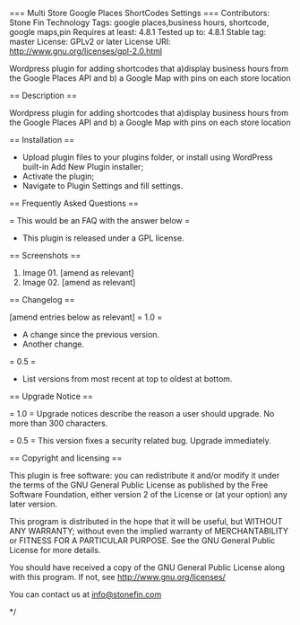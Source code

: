 === Multi Store Google Places ShortCodes Settings ===
Contributors: Stone Fin Technology
Tags: google places,business hours, shortcode, google maps,pin
Requires at least: 4.8.1
Tested up to: 4.8.1
Stable tag: master
License: GPLv2 or later
License URI: http://www.gnu.org/licenses/gpl-2.0.html

Wordpress plugin for adding shortcodes that a)display business hours from the Google Places API and b) a Google Map with pins on each store location

== Description ==

Wordpress plugin for adding shortcodes that a)display business hours from the Google Places API and b) a Google Map with pins on each store location

== Installation ==

* Upload plugin files to your plugins folder, or install using WordPress built-in Add New Plugin installer;
* Activate the plugin;
* Navigate to Plugin Settings and fill settings.

== Frequently Asked Questions ==

= This would be an FAQ with the answer below =

* This plugin is released under a GPL license.

== Screenshots ==

1. Image 01. [amend as relevant]
2. Image 02. [amend as relevant]

== Changelog ==

[amend entries below as relevant]
= 1.0 =
* A change since the previous version.
* Another change.

= 0.5 =
* List versions from most recent at top to oldest at bottom.

== Upgrade Notice ==

= 1.0 =
Upgrade notices describe the reason a user should upgrade. No more than 300 characters.

= 0.5 =
This version fixes a security related bug. Upgrade immediately.

== Copyright and licensing ==

This plugin is free software: you can redistribute it and/or modify it under the terms of the GNU General Public License as published by the Free Software Foundation, either version 2 of the License or (at your option) any later version.

This program is distributed in the hope that it will be useful, but WITHOUT ANY WARRANTY; without even the implied warranty of MERCHANTABILITY or FITNESS FOR A PARTICULAR PURPOSE. See the GNU General Public License for more details.

You should have received a copy of the GNU General Public License along with this program. If not, see http://www.gnu.org/licenses/

You can contact us at info@stonefin.com



*/